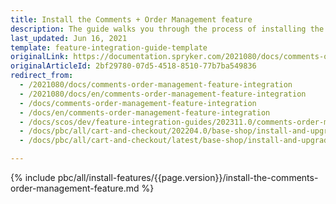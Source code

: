 ```yaml
---
title: Install the Comments + Order Management feature
description: The guide walks you through the process of installing the Comments + Order Management feature into the project.
last_updated: Jun 16, 2021
template: feature-integration-guide-template
originalLink: https://documentation.spryker.com/2021080/docs/comments-order-management-feature-integration
originalArticleId: 2bf29780-07d5-4518-8510-77b7ba549836
redirect_from:
  - /2021080/docs/comments-order-management-feature-integration
  - /2021080/docs/en/comments-order-management-feature-integration
  - /docs/comments-order-management-feature-integration
  - /docs/en/comments-order-management-feature-integration
  - /docs/scos/dev/feature-integration-guides/202311.0/comments-order-management-feature-integration.html
  - /docs/pbc/all/cart-and-checkout/202204.0/base-shop/install-and-upgrade/install-features/install-the-comments-order-management-feature.html
  - /docs/pbc/all/cart-and-checkout/latest/base-shop/install-and-upgrade/install-features/install-the-comments-order-management-feature.html

---
```

{% include pbc/all/install-features/{{page.version}}/install-the-comments-order-management-feature.md %} <!-- To edit, see /_includes/pbc/all/install-features/202311.0/install-the-comments-order-management-feature.md -->
